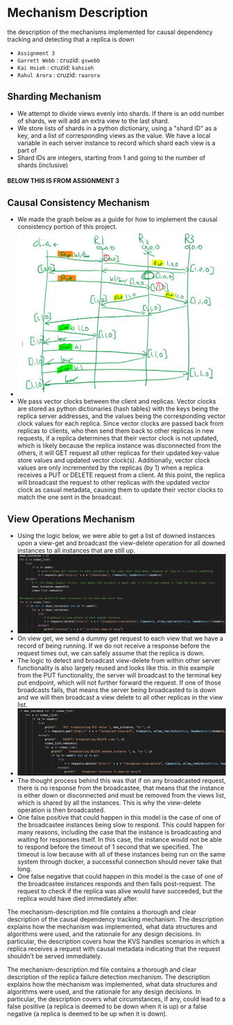 # Mechanism Description
the description of the mechanisms implemented for causal dependency tracking and detecting that a replica is down

* `Assignment 3`
* `Garrett Webb` : cruzid: `gswebb`
* `Kai Hsieh` : cruzid: `kahsieh`
* `Rahul Arora` : cruzid: `raarora`

## Sharding Mechanism
* We attempt to divide views evenly into shards. If there is an odd number of shards, we will add an extra view to the
last shard.
* We store lists of shards in a python dictionary, using a "shard ID" as a key, and a list of corresponding views as 
the value. We have a local variable in each server instance to record which shard each view is a part of
* Shard IDs are integers, starting from 1 and going to the number of shards (inclusive)



#### BELOW THIS IS FROM ASSIGNMENT 3
## Causal Consistency Mechanism
* We made the graph below as a guide for how to implement the causal consistency portion of this project.
* ![graph](images/mechanism_graph.png)
* We pass vector clocks between the client and replicas. Vector clocks are stored as python dictionaries (hash tables)
with the keys being the replica server addresses, and the values being the corresponding vector clock values for each 
replica. Since vector clocks are passed back from replicas to clients, who then send them back to other replicas in new 
requests, if a replica determines that their vector clock is not updated, which is likely because the replica instance
was disconnected from the others, it will GET request all other replicas for their updated key-value store values and updated
vector clock(s). Additionally, vector clock values are only incremented by the replicas (by 1) when a replica receives a 
PUT or DELETE request from a client. At this point, the replica will broadcast the request to other replicas with the 
updated vector clock as casual metadata, causing them to update their vector clocks to match the one sent in the broadcast.

## View Operations Mechanism
* Using the logic below, we were able to get a list of downed instances upon a view-get and broadcast the view-delete operation for all downed instances to all instances that are still up.
* ![graph](images/view_get_downed_mech.png) 
* On view get, we send a dummy get request to each view that we have a record of being running. If we do not receive a response before the request times out, we can safely assume that the replica is down. 
* The logic to detect and broadcast view-delete from within other server functionality is also largely reused and looks like this. in this example from the PUT functionality, the server will broadcast to the terminal key put endpoint, which will not further forward the request. If one of those broadcasts fails, that means the server being broadcasted to is down and we will then broadcast a view delete to all other replicas in the view list.
* ![graph](images/mech_broadcast_delete_on_down.png)
* The thought process behind this was that if on any broadcasted request, there is no response from the broadcastee, that means that the instance is either down or disconnected and must be removed from the views list, which is shared by all the instances. This is why the view-delete operation is then broadcasted.
* One false positive that could happen in this model is the case of one of the broadcastee instances being slow to respond. This could happen for many reasons, including the case that the instance is broadcasting and waiting for responses itself. In this case, the instance would not be able to respond before the timeout of 1 second that we specified. The timeout is low because with all of these instances being run on the same system through docker, a successful connection should never take that long.
* One false negative that could happen in this model is the case of one of the broadcastee instances responds and then fails post-request. The request to check if the replica was alive would have succeeded, but the replica would have died immediately after.



The mechanism-description.md file contains a thorough and clear description of the causal dependency tracking mechanism. The description explains how the mechanism was implemented, what data structures and algorithms were used, and the rationale for any design decisions. In particular, the description covers how the KVS handles scenarios in which a replica receives a request with causal metadata indicating that the request shouldn't be served immediately.

The mechanism-description.md file contains a thorough and clear description of the replica failure detection mechanism. The description explains how the mechanism was implemented, what data structures and algorithms were used, and the rationale for any design decisions. In particular, the description covers what circumstances, if any, could lead to a false positive (a replica is deemed to be down when it is up) or a false negative (a replica is deemed to be up when it is down).
